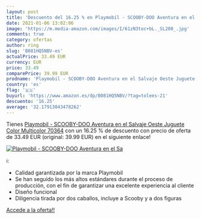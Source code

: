 ```yaml
---
layout: post
title: 'Descuento del 16.25 % en Playmobil - SCOOBY-DOO Aventura en el Sa'
date: 2021-01-06 13:02:06
image: 'https://m.media-amazon.com/images/I/61zN3toc+bL._SL200_.jpg'
comments: true
category: ofertas
author: ring
slug: 'B081HQ5NBV-es'
actualPrice: 33.49 EUR
currency: EUR
price: 33.49
comparePrice: 39.99 EUR
prodname: 'Playmobil - SCOOBY-DOO Aventura en el Salvaje Oeste Juguete  Color Multicolor  70364'
country: 'es'
flag: '🇪🇸'
buyurl: 'https://www.amazon.es/dp/B081HQ5NBV/?tag=tolees-21'
descuento: '16.25'
average: '32.17913043478262'
---
```


Tienes [Playmobil - SCOOBY-DOO Aventura en el Salvaje Oeste Juguete  Color Multicolor  70364](https://www.amazon.es/dp/B081HQ5NBV/?tag=tolees-21) con un 16.25 % de descuento con precio de oferta de 33.49 EUR (original: 39.99 EUR) en el siguiente enlace!

[![Playmobil - SCOOBY-DOO Aventura en el Sa](https://m.media-amazon.com/images/I/61zN3toc+bL._SL200_.jpg)](https://www.amazon.es/dp/B081HQ5NBV/?tag=tolees-21)

ℹ️:

- Calidad garantizada por la marca Playmobil
- Se han seguido los más altos estándares durante el proceso de producción, con el fin de garantizar una excelente experiencia al cliente
- Diseño funcional
- Diligencia tirada por dos caballos, incluye a Scooby y a dos figuras

[Accede a la oferta!!](https://www.amazon.es/dp/B081HQ5NBV/?tag=tolees-21)
